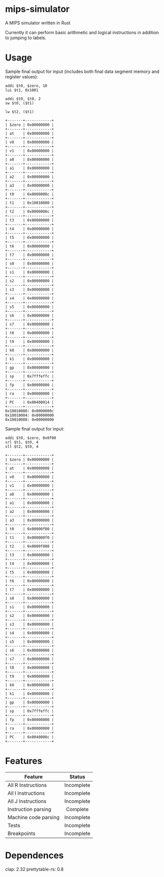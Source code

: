 # mips-simulator
A MIPS simulator written in Rust

Currently it can perform basic arithmetic and logical instructions in addition to jumping to labels.

# Usage


Sample final output for input (includes both final data segment memory and register values): 
```assembly 
addi $t0, $zero, 10
lui $t1, 0x1001

addi $t0, $t0, 2
sw $t0, ($t1)

lw $t2, ($t1)
```
```
+-------+------------+
| $zero | 0x00000000 |
+-------+------------+
| at    | 0x00000000 |
+-------+------------+
| v0    | 0x00000000 |
+-------+------------+
| v1    | 0x00000000 |
+-------+------------+
| a0    | 0x00000000 |
+-------+------------+
| a1    | 0x00000000 |
+-------+------------+
| a2    | 0x00000000 |
+-------+------------+
| a3    | 0x00000000 |
+-------+------------+
| t0    | 0x0000000c |
+-------+------------+
| t1    | 0x10010000 |
+-------+------------+
| t2    | 0x0000000c |
+-------+------------+
| t3    | 0x00000000 |
+-------+------------+
| t4    | 0x00000000 |
+-------+------------+
| t5    | 0x00000000 |
+-------+------------+
| t6    | 0x00000000 |
+-------+------------+
| t7    | 0x00000000 |
+-------+------------+
| s0    | 0x00000000 |
+-------+------------+
| s1    | 0x00000000 |
+-------+------------+
| s2    | 0x00000000 |
+-------+------------+
| s3    | 0x00000000 |
+-------+------------+
| s4    | 0x00000000 |
+-------+------------+
| s5    | 0x00000000 |
+-------+------------+
| s6    | 0x00000000 |
+-------+------------+
| s7    | 0x00000000 |
+-------+------------+
| t8    | 0x00000000 |
+-------+------------+
| t9    | 0x00000000 |
+-------+------------+
| k0    | 0x00000000 |
+-------+------------+
| k1    | 0x00000000 |
+-------+------------+
| gp    | 0x00000000 |
+-------+------------+
| sp    | 0x7fffeffc |
+-------+------------+
| fp    | 0x00000000 |
+-------+------------+
| ra    | 0x00000000 |
+-------+------------+
| PC    | 0x00400014 |
+-------+------------+
0x10010000: 0x0000000c
0x10010004: 0x00000000
0x10010008: 0x00000000
```

Sample final output for input:
```assembly
addi $t0, $zero, 0x0f00
srl $t1, $t0, 4
sll $t2, $t0, 4
```

```
+-------+------------+
| $zero | 0x00000000 |
+-------+------------+
| at    | 0x00000000 |
+-------+------------+
| v0    | 0x00000000 |
+-------+------------+
| v1    | 0x00000000 |
+-------+------------+
| a0    | 0x00000000 |
+-------+------------+
| a1    | 0x00000000 |
+-------+------------+
| a2    | 0x00000000 |
+-------+------------+
| a3    | 0x00000000 |
+-------+------------+
| t0    | 0x00000f00 |
+-------+------------+
| t1    | 0x000000f0 |
+-------+------------+
| t2    | 0x0000f000 |
+-------+------------+
| t3    | 0x00000000 |
+-------+------------+
| t4    | 0x00000000 |
+-------+------------+
| t5    | 0x00000000 |
+-------+------------+
| t6    | 0x00000000 |
+-------+------------+
| t7    | 0x00000000 |
+-------+------------+
| s0    | 0x00000000 |
+-------+------------+
| s1    | 0x00000000 |
+-------+------------+
| s2    | 0x00000000 |
+-------+------------+
| s3    | 0x00000000 |
+-------+------------+
| s4    | 0x00000000 |
+-------+------------+
| s5    | 0x00000000 |
+-------+------------+
| s6    | 0x00000000 |
+-------+------------+
| s7    | 0x00000000 |
+-------+------------+
| t8    | 0x00000000 |
+-------+------------+
| t9    | 0x00000000 |
+-------+------------+
| k0    | 0x00000000 |
+-------+------------+
| k1    | 0x00000000 |
+-------+------------+
| gp    | 0x00000000 |
+-------+------------+
| sp    | 0x7fffeffc |
+-------+------------+
| fp    | 0x00000000 |
+-------+------------+
| ra    | 0x00000000 |
+-------+------------+
| PC    | 0x0040000c |
+-------+------------+
```

# Features

| Feature  | Status |
| ------------- | :-------------: |
| All R Instructions  | Incomplete  |
| All I Instructions  | Incomplete  |
| All J Instructions | Incomplete |
| Instruction parsing | Complete |
| Machine code parsing | Incomplete |
| Tests | Incomplete |
| Breakpoints | Incomplete |

# Dependences 
clap: 2.32
prettytable-rs: 0.8